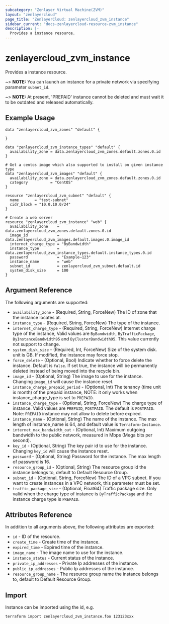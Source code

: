```yaml
---
subcategory: "Zenlayer Virtual Machine(ZVM)"
layout: "zenlayercloud"
page_title: "ZenlayerCloud: zenlayercloud_zvm_instance"
sidebar_current: "docs-zenlayercloud-resource-zvm_instance"
description: |-
  Provides a instance resource.
---
```


# zenlayercloud_zvm_instance

Provides a instance resource.

~> **NOTE:** You can launch an instance for a private network via specifying parameter `subnet_id`.

~> **NOTE:** At present, 'PREPAID' instance cannot be deleted and must wait it to be outdated and released automatically.

## Example Usage

```hcl
data "zenlayercloud_zvm_zones" "default" {

}

data "zenlayercloud_zvm_instance_types" "default" {
  availability_zone = data.zenlayercloud_zvm_zones.default.zones.0.id
}

# Get a centos image which also supported to install on given instance type
data "zenlayercloud_zvm_images" "default" {
  availability_zone = data.zenlayercloud_zvm_zones.default.zones.0.id
  category          = "CentOS"
}

resource "zenlayercloud_zvm_subnet" "default" {
  name       = "test-subnet"
  cidr_block = "10.0.10.0/24"
}

# Create a web server
resource "zenlayercloud_zvm_instance" "web" {
  availability_zone    = data.zenlayercloud_zvm_zones.default.zones.0.id
  image_id             = data.zenlayercloud_zvm_images.default.images.0.image_id
  internet_charge_type = "ByBandwidth"
  instance_type        = data.zenlayercloud_zvm_instance_types.default.instance_types.0.id
  password             = "Example~123"
  instance_name        = "web"
  subnet_id            = zenlayercloud_zvm_subnet.default.id
  system_disk_size     = 100
}
```

## Argument Reference

The following arguments are supported:

* `availability_zone` - (Required, String, ForceNew) The ID of zone that the instance locates at.
* `instance_type` - (Required, String, ForceNew) The type of the instance.
* `internet_charge_type` - (Required, String, ForceNew) Internet charge type of the instance, Valid values are `ByBandwidth`, `ByTrafficPackage`, `ByInstanceBandwidth95` and `ByClusterBandwidth95`. This value currently not support to change.
* `system_disk_size` - (Required, Int, ForceNew) Size of the system disk. unit is GB. If modified, the instance may force stop.
* `force_delete` - (Optional, Bool) Indicate whether to force delete the instance. Default is `false`. If set true, the instance will be permanently deleted instead of being moved into the recycle bin.
* `image_id` - (Optional, String) The image to use for the instance. Changing `image_id` will cause the instance reset.
* `instance_charge_prepaid_period` - (Optional, Int) The tenancy (time unit is month) of the prepaid instance, NOTE: it only works when instance_charge_type is set to `PREPAID`.
* `instance_charge_type` - (Optional, String, ForceNew) The charge type of instance. Valid values are `PREPAID`, `POSTPAID`. The default is `POSTPAID`. Note: `PREPAID` instance may not allow to delete before expired.
* `instance_name` - (Optional, String) The name of the instance. The max length of instance_name is 64, and default value is `Terraform-Instance`.
* `internet_max_bandwidth_out` - (Optional, Int) Maximum outgoing bandwidth to the public network, measured in Mbps (Mega bits per second).
* `key_id` - (Optional, String) The key pair id to use for the instance. Changing `key_id` will cause the instance reset.
* `password` - (Optional, String) Password for the instance. The max length of password is 16.
* `resource_group_id` - (Optional, String) The resource group id the instance belongs to, default to Default Resource Group.
* `subnet_id` - (Optional, String, ForceNew) The ID of a VPC subnet. If you want to create instances in a VPC network, this parameter must be set.
* `traffic_package_size` - (Optional, Float64) Traffic package size. Only valid when the charge type of instance is `ByTrafficPackage` and the instance charge type is `PREPAID`.

## Attributes Reference

In addition to all arguments above, the following attributes are exported:

* `id` - ID of the resource.
* `create_time` - Create time of the instance.
* `expired_time` - Expired time of the instance.
* `image_name` - The image name to use for the instance.
* `instance_status` - Current status of the instance.
* `private_ip_addresses` - Private Ip addresses of the instance.
* `public_ip_addresses` - Public Ip addresses of the instance.
* `resource_group_name` - The resource group name the instance belongs to, default to Default Resource Group.


## Import

Instance can be imported using the id, e.g.

```
terraform import zenlayercloud_zvm_instance.foo 123123xxx
```

